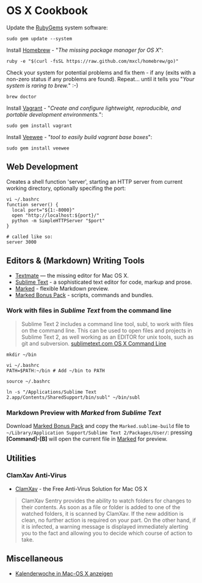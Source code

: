 # OS X Cookbook

Update the [RubyGems][rubygems] system software:

    sudo gem update --system

Install [Homebrew][homebrew] - "*The missing package manager for OS X*":

    ruby -e "$(curl -fsSL https://raw.github.com/mxcl/homebrew/go)"

Check your system for potential problems and fix them - if any (exits with a non-zero status if any problems are found). Repeat... until it tells you "*Your system is raring to brew.*" :-)

    brew doctor

Install [Vagrant][vagrant] - "*Create and configure lightweight, reproducible, and portable development environments.*":

    sudo gem install vagrant

Install [Veewee][veewee] - "*tool to easily build vagrant base boxes*":

    sudo gem install veewee
    
## Web Development

Creates a shell function 'server', starting an HTTP server from current working directory, optionally specifing the port:

    vi ~/.bashrc
    function server() {
      local port="${1:-8000}"
      open "http://localhost:${port}/"
      python -m SimpleHTTPServer "$port"
    }
    
    # called like so:
    server 3000

## Editors & (Markdown) Writing Tools

- [Textmate][textmate] — the missing editor for Mac OS X.
- [Sublime Text][sublimetext] -  a sophisticated text editor for code, markup and prose.
- [Marked][marked] - flexible Markdown preview.
- [Marked Bonus Pack][marked-bonus-pack] - scripts, commands and bundles.
 
### Work with files in *Sublime Text* from the command line

> Sublime Text 2 includes a command line tool, subl, to work with files on the
> command line. This can be used to open files and projects in Sublime Text 2, 
> as well working as an EDITOR for unix tools, such as git and subversion.
> [sublimetext.com OS X Command Line](http://www.sublimetext.com/docs/2/osx_command_line.html)

    mkdir ~/bin

    vi ~/.bashrc
    PATH=$PATH:~/bin # Add ~/bin to PATH

    source ~/.bashrc

    ln -s "/Applications/Sublime Text 2.app/Contents/SharedSupport/bin/subl" ~/bin/subl

### Markdown Preview with *Marked* from *Sublime Text*

Download [Marked Bonus Pack][marked-bonus-pack] and copy the `Marked.sublime-build` file to `~/Library/Application Support/Sublime Text 2/Packages/User/`: pressing **[Command]-[B]** will open the current file in [Marked][marked] for preview.


## Utilities

### ClamXav Anti-Virus

- [ClamXav][clamxav] - the Free Anti-Virus Solution for Mac OS X

> ClamXav Sentry provides the ability to watch folders for changes to their contents.
> As soon as a file or folder is added to one of the watched folders, it is scanned 
> by ClamXav. If the new addition is clean, no further action is required on your part. 
> On the other hand, if it is infected, a warning message is displayed immediately 
> alerting you to the fact and allowing you to decide which course of action to take.


## Miscellaneous

- [Kalenderwoche in Mac-OS X anzeigen](http://www.macwelt.de/artikel/_Tipps/371756/kalenderwoche_in_mac_os_x_anzeigen/1)

[rubygems]: http://rubygems.org/ "RubyGems"
[homebrew]: http://mxcl.github.com/homebrew/ "Homebrew"
[vagrant]: http://vagrantup.com/ "Vagrant"
[veewee]: https://github.com/jedi4ever/veewee "Veewee"
[textmate]: http://macromates.com/ "Textmate"
[sublimetext]: http://www.sublimetext.com/ "Sublime Text"
[marked]: http://markedapp.com/ "Marked"
[marked-bonus-pack]: http://support.markedapp.com/kb/how-to-tips-and-tricks/marked-bonus-pack-scripts-commands-and-bundles "Marked Bonus Pack"
[clamxav]: http://www.clamxav.com/ "ClamXav"
